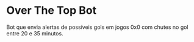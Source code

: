 # Over The Top Bot
Bot que envia alertas de possíveis gols em jogos 0x0 com chutes no gol entre 20 e 35 minutos.
